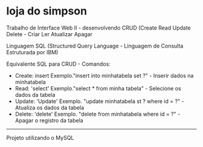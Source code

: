 # loja do simpson
Trabalho de Interface Web II - desenvolvendo CRUD (Create Read Update Delete - Criar Ler Atualizar Apagar 

Linguagem SQL (Structured Query Language - Linguagem de Consulta Estruturada por IBM)

Equivalente SQL para CRUD - Comandos: 

- Create: insert   Exemplo."insert into minhatabela set ?" - Inserir dados na minhatabela
- Read: 'select'   Exemplo."select * from minha tabela" - Selecione os dados da tabela
- Update: 'Update' Exemplo. "update minhatabela st ? where id = ?" - Atualiza os dados da tabela
- Delete: 'delete' Exemplo. "delete from minhatabela where id = ?" - Apagar o registro da tabela
---------------------------------------------------------------------------------------------
Projeto utilizando o MySQL

